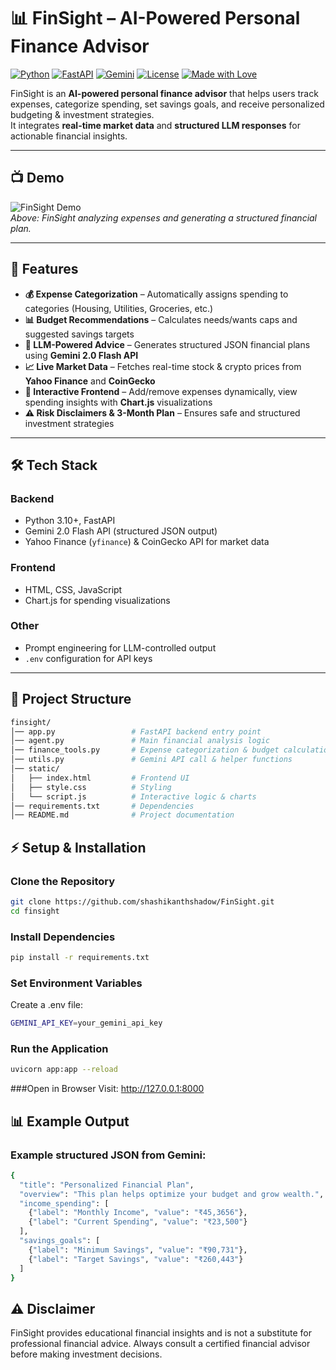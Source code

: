   # 📊 FinSight – AI-Powered Personal Finance Advisor

[![Python](https://img.shields.io/badge/Python-3.10%2B-blue?logo=python)](https://www.python.org/)
[![FastAPI](https://img.shields.io/badge/FastAPI-Backend-green?logo=fastapi)](https://fastapi.tiangolo.com/)
[![Gemini](https://img.shields.io/badge/LLM-Gemini%202.0-orange)](https://ai.google.dev/)
[![License](https://img.shields.io/badge/License-MIT-purple)](LICENSE)
[![Made with Love](https://img.shields.io/badge/Made%20with-Love-red)](#)

FinSight is an **AI-powered personal finance advisor** that helps users track expenses, categorize spending, set savings goals, and receive personalized budgeting & investment strategies.  
It integrates **real-time market data** and **structured LLM responses** for actionable financial insights.

---

## 📺 Demo

![FinSight Demo](static/demo.gif)  
*Above: FinSight analyzing expenses and generating a structured financial plan.*

---

## 🚀 Features

- **💰 Expense Categorization** – Automatically assigns spending to categories (Housing, Utilities, Groceries, etc.)  
- **📊 Budget Recommendations** – Calculates needs/wants caps and suggested savings targets  
- **🤖 LLM-Powered Advice** – Generates structured JSON financial plans using **Gemini 2.0 Flash API**  
- **📈 Live Market Data** – Fetches real-time stock & crypto prices from **Yahoo Finance** and **CoinGecko**  
- **🎨 Interactive Frontend** – Add/remove expenses dynamically, view spending insights with **Chart.js** visualizations  
- **⚠️ Risk Disclaimers & 3-Month Plan** – Ensures safe and structured investment strategies  

---

## 🛠️ Tech Stack

### **Backend**
- Python 3.10+, FastAPI  
- Gemini 2.0 Flash API (structured JSON output)  
- Yahoo Finance (`yfinance`) & CoinGecko API for market data  

### **Frontend**
- HTML, CSS, JavaScript  
- Chart.js for spending visualizations  

### **Other**
- Prompt engineering for LLM-controlled output  
- `.env` configuration for API keys  

---

## 📂 Project Structure


```bash 
finsight/
│── app.py                 # FastAPI backend entry point
│── agent.py               # Main financial analysis logic
│── finance_tools.py       # Expense categorization & budget calculation
│── utils.py               # Gemini API call & helper functions
│── static/
│   ├── index.html         # Frontend UI
│   ├── style.css          # Styling
│   └── script.js          # Interactive logic & charts
│── requirements.txt       # Dependencies
│── README.md              # Project documentation
```


## ⚡ Setup & Installation

### Clone the Repository
```bash
git clone https://github.com/shashikanthshadow/FinSight.git
cd finsight
```

### Install Dependencies
```bash
pip install -r requirements.txt
```

### Set Environment Variables
Create a .env file:
```bash
GEMINI_API_KEY=your_gemini_api_key
```
 

### Run the Application
```bash
uvicorn app:app --reload
```

###Open in Browser
Visit: http://127.0.0.1:8000


## 📊 Example Output

### Example structured JSON from Gemini:
```bash
{
  "title": "Personalized Financial Plan",
  "overview": "This plan helps optimize your budget and grow wealth.",
  "income_spending": [
    {"label": "Monthly Income", "value": "₹45,3656"},
    {"label": "Current Spending", "value": "₹23,500"}
  ],
  "savings_goals": [
    {"label": "Minimum Savings", "value": "₹90,731"},
    {"label": "Target Savings", "value": "₹260,443"}
  ]
}

```

## ⚠️ Disclaimer

FinSight provides educational financial insights and is not a substitute for professional financial advice.
Always consult a certified financial advisor before making investment decisions.
